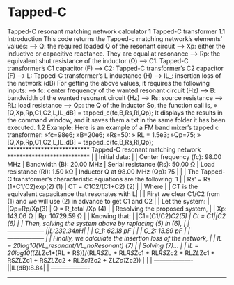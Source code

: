 # Tapped-C
Tapped-C resonant matching network calculator
1 Tapped-C transformer 1.1 Introduction
This code returns the Tapped-c matching network’s elements’ values:
–> Q: the required loaded Q of the resonant circuit
–> Xp: either the inductive or capacitive reactance. They are equal at resonance –> Rp: the equivalent shut resistance of the inductor (Ω)
–> C1: Tapped-C transformer’s C1 capacitor (F)
–> C2: Tapped-C transformer’s C2 capacitor (F)
–> L: Tapped-C transformer’s L inductance (H)
–> IL_: insertion loss of the network (dB)
For getting the above values, it requires the following inputs: –> fc: center frequency of the wanted resonant circuit (Hz)
–> B: bandwidth of the wanted resonant circuit (Hz)
–> Rs: source resistance
–> RL: load resistance
–> Qp: the Q of the inductor
So, the function call is,
» [Q,Xp,Rp,C1,C2,L,IL_dB] = tapped_c(fc,B,Rs,Rl,Qp);
It displays the results in the command window, and it saves them a txt in the same folder it has been executed.
1.2 Example:
Here is an example of a FM band mixer’s tapped c transformer:
»fc=98e6; »B=20e6; »Rs=50:
» RL = 1.5e3; »Qp=75;
» [Q,Xp,Rp,C1,C2,L,IL_dB] = tapped_c(fc,B,Rs,Rl,Qp);
*************************** Tapped-C resonant matching network *************************** |
| Initial data: |
| Center frequency (fc): 98.00 MHz
| Bandwidth (B): 20.00 MHz
| Serial resistance (Rs): 50.00 Ω
| Load resistance (Rl): 1.50 kΩ
| Inductor Q at 98.00 MHz (Qp): 75 |
|
| The Tapped-C transformer’s characteristic equations are the following:
1
|
| Rs’ = Rs (1+C1/C2)exp(2) (1)
| CT = C1C2/(C1+C2) (2) |
| Where |
| CT is the equivalent capacitance that resonates with L| |
| First we clear C1/C2 from (1) and we will use (2) in advance to get C1 and C2 |
| Let the system: | |Qp=Rp/Xp(3)
| Q = R_total /Xp (4) |
| Resolving the proposed system, |
| Xp: 143.06 Ω
| Rp: 10729.59 Ω |
| Knowing that:
| |C1=(C1/C2)*C2(5)
| Ct = C1||C2 (6) |
| Then, solving the system above by replacing (5) in (6), |
| —————— ||L:232.34nH|
| | C_1: 62.18 pF |
| | C_2: 13.89 pF |
| —————— |
| Finally, we calculate the insertion loss of the network, |
| IL = 20log10(VL_resonant/VL_noResonant) (7) |
| Solving (7)... |
| IL = 20log10((ZL*Zc1*(RL + RS))/(RL*RS*ZL + RL*RS*Zc1 + RL*RS*Zc2 + RL*ZL*Zc1 + RS*ZL*Zc1 + RS*ZL*Zc2 + RL*Zc1*Zc2 + ZL*Zc1*Zc2))
|
|
| ——————-
||IL(dB):8.84|
| ——————-
*******************************************************************************************
